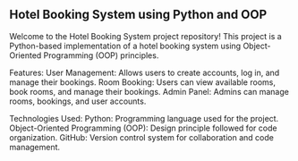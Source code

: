 ## Hotel Booking System using Python and OOP

Welcome to the Hotel Booking System project repository! This project is a Python-based implementation of a hotel booking system using Object-Oriented Programming (OOP) principles.

Features:
    User Management: Allows users to create accounts, log in, and manage their bookings.
    Room Booking: Users can view available rooms, book rooms, and manage their bookings.
    Admin Panel: Admins can manage rooms, bookings, and user accounts.


Technologies Used:
    Python: Programming language used for the project.
    Object-Oriented Programming (OOP): Design principle followed for code organization.
    GitHub: Version control system for collaboration and code management.